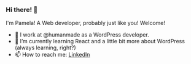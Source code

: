 ### Hi there! 👋

I'm Pamela! A Web developer, probably just like you! Welcome!
 - 🔭 I work at @humanmade as a WordPress developer.
 - 🌱 I’m currently learning React and a little bit more about WordPress (always learning, right?)
 - 📫 How to reach me: [LinkedIn](https://www.linkedin.com/in/pamela-nascimento/?locale=en_US)



<!--
**pamprn09/pamprn09** is a ✨ _special_ ✨ repository because its `README.md` (this file) appears on your GitHub profile.

Here are some ideas to get you started:

- 🔭 I’m currently working on ...
- 🌱 I’m currently learning ...
- 👯 I’m looking to collaborate on ...
- 🤔 I’m looking for help with ...
- 💬 Ask me about ...
- 📫 How to reach me: ...
- 😄 Pronouns: ...
- ⚡ Fun fact: ...
-->
